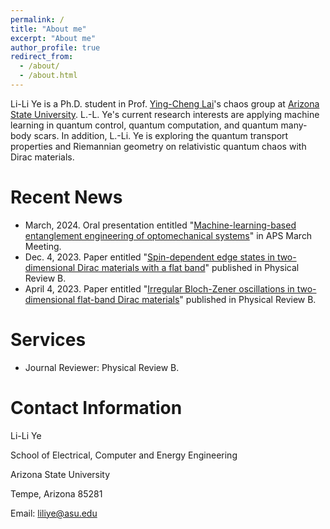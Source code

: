 ```yaml
---
permalink: /
title: "About me"
excerpt: "About me"
author_profile: true
redirect_from: 
  - /about/
  - /about.html
---
```


Li-Li Ye is a Ph.D. student in Prof. [Ying-Cheng Lai](http://chaos1.la.asu.edu/~ylai1/)'s chaos group at [Arizona State University](https://www.asu.edu/). L.-L. Ye's current research interests are applying machine learning in quantum control, quantum computation, and quantum many-body scars. In addition, L.-Li. Ye is exploring the quantum transport properties and Riemannian geometry on relativistic quantum chaos with Dirac materials.

# Recent News
* March, 2024. Oral presentation entitled "[Machine-learning-based entanglement engineering of optomechanical systems](https://meetings.aps.org/Meeting/MAR24/Session/N50.13)" in APS March Meeting. 
* Dec. 4, 2023. Paper entitled "[Spin-dependent edge states in two-dimensional Dirac materials with a flat band](https://journals.aps.org/prb/abstract/10.1103/PhysRevB.108.235404)" published in Physical Review B.
* April 4, 2023. Paper entitled "[Irregular Bloch-Zener oscillations in two-dimensional flat-band Dirac materials](https://journals.aps.org/prb/abstract/10.1103/PhysRevB.107.165422)" published in Physical Review B.

# Services
* Journal Reviewer: Physical Review B.

# Contact Information
Li-Li Ye

School of Electrical, Computer and Energy Engineering

Arizona State University

Tempe, Arizona 85281

Email: liliye@asu.edu

<script type="text/javascript" id="clstr_globe" src="//clustrmaps.com/globe.js?d=axB3wjOERO9dieJzLTHeSOnxYLmh79s4pT5K5hTEskg"></script>
